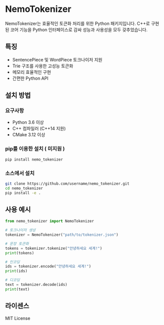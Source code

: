 ﻿# NemoTokenizer

NemoTokenizer는 효율적인 토큰화 처리를 위한 Python 패키지입니다. C++로 구현된 코어 기능을 Python 인터페이스로 감싸 성능과 사용성을 모두 갖추었습니다.

## 특징

- SentencePiece 및 WordPiece 토크나이저 지원
- Trie 구조를 사용한 고성능 토큰화
- 메모리 효율적인 구현
- 간편한 Python API

## 설치 방법

### 요구사항

- Python 3.6 이상
- C++ 컴파일러 (C++14 지원)
- CMake 3.12 이상

### pip를 이용한 설치 ( 미지원 )

```bash
pip install nemo_tokenizer
```

### 소스에서 설치

```bash
git clone https://github.com/username/nemo_tokenizer.git
cd nemo_tokenizer
pip install -e .
```

## 사용 예시

```python
from nemo_tokenizer import NemoTokenizer

# 토크나이저 생성
tokenizer = NemoTokenizer("path/to/tokenizer.json")

# 문장 토큰화
tokens = tokenizer.tokenize("안녕하세요 세계!")
print(tokens)

# 인코딩
ids = tokenizer.encode("안녕하세요 세계!")
print(ids)

# 디코딩
text = tokenizer.decode(ids)
print(text)
```

## 라이센스

MIT License

